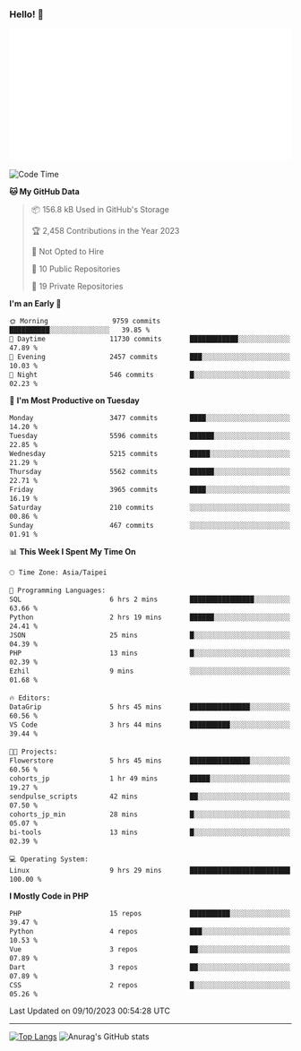 ### Hello! 👋

![Metrics](/metrics.classic.svg)

<!--START_SECTION:waka-->
![Code Time](http://img.shields.io/badge/Code%20Time-679%20hrs%2054%20mins-blue)

**🐱 My GitHub Data** 

> 📦 156.8 kB Used in GitHub's Storage 
 > 
> 🏆 2,458 Contributions in the Year 2023
 > 
> 🚫 Not Opted to Hire
 > 
> 📜 10 Public Repositories 
 > 
> 🔑 19 Private Repositories 
 > 
**I'm an Early 🐤** 

```text
🌞 Morning                9759 commits        ██████████░░░░░░░░░░░░░░░   39.85 % 
🌆 Daytime                11730 commits       ████████████░░░░░░░░░░░░░   47.89 % 
🌃 Evening                2457 commits        ███░░░░░░░░░░░░░░░░░░░░░░   10.03 % 
🌙 Night                  546 commits         █░░░░░░░░░░░░░░░░░░░░░░░░   02.23 % 
```
📅 **I'm Most Productive on Tuesday** 

```text
Monday                   3477 commits        ████░░░░░░░░░░░░░░░░░░░░░   14.20 % 
Tuesday                  5596 commits        ██████░░░░░░░░░░░░░░░░░░░   22.85 % 
Wednesday                5215 commits        █████░░░░░░░░░░░░░░░░░░░░   21.29 % 
Thursday                 5562 commits        ██████░░░░░░░░░░░░░░░░░░░   22.71 % 
Friday                   3965 commits        ████░░░░░░░░░░░░░░░░░░░░░   16.19 % 
Saturday                 210 commits         ░░░░░░░░░░░░░░░░░░░░░░░░░   00.86 % 
Sunday                   467 commits         ░░░░░░░░░░░░░░░░░░░░░░░░░   01.91 % 
```


📊 **This Week I Spent My Time On** 

```text
🕑︎ Time Zone: Asia/Taipei

💬 Programming Languages: 
SQL                      6 hrs 2 mins        ████████████████░░░░░░░░░   63.66 % 
Python                   2 hrs 19 mins       ██████░░░░░░░░░░░░░░░░░░░   24.41 % 
JSON                     25 mins             █░░░░░░░░░░░░░░░░░░░░░░░░   04.39 % 
PHP                      13 mins             █░░░░░░░░░░░░░░░░░░░░░░░░   02.39 % 
Ezhil                    9 mins              ░░░░░░░░░░░░░░░░░░░░░░░░░   01.68 % 

🔥 Editors: 
DataGrip                 5 hrs 45 mins       ███████████████░░░░░░░░░░   60.56 % 
VS Code                  3 hrs 44 mins       ██████████░░░░░░░░░░░░░░░   39.44 % 

🐱‍💻 Projects: 
Flowerstore              5 hrs 45 mins       ███████████████░░░░░░░░░░   60.56 % 
cohorts_jp               1 hr 49 mins        █████░░░░░░░░░░░░░░░░░░░░   19.27 % 
sendpulse_scripts        42 mins             ██░░░░░░░░░░░░░░░░░░░░░░░   07.50 % 
cohorts_jp_min           28 mins             █░░░░░░░░░░░░░░░░░░░░░░░░   05.07 % 
bi-tools                 13 mins             █░░░░░░░░░░░░░░░░░░░░░░░░   02.39 % 

💻 Operating System: 
Linux                    9 hrs 29 mins       █████████████████████████   100.00 % 
```

**I Mostly Code in PHP** 

```text
PHP                      15 repos            ██████████░░░░░░░░░░░░░░░   39.47 % 
Python                   4 repos             ███░░░░░░░░░░░░░░░░░░░░░░   10.53 % 
Vue                      3 repos             ██░░░░░░░░░░░░░░░░░░░░░░░   07.89 % 
Dart                     3 repos             ██░░░░░░░░░░░░░░░░░░░░░░░   07.89 % 
CSS                      2 repos             █░░░░░░░░░░░░░░░░░░░░░░░░   05.26 % 
```




 Last Updated on 09/10/2023 00:54:28 UTC
<!--END_SECTION:waka-->

<hr>

<span style="display:inline-block">[![Top Langs](https://github-readme-stats.vercel.app/api/top-langs/?username=maureendadap&layout=compact&theme=transparent)](https://github.com/anuraghazra/github-readme-stats)</span>
<span style="display:inline-block">![Anurag's GitHub stats](https://github-readme-stats.vercel.app/api?username=maureendadap&show_icons=true&theme=transparent&count_private=true)</span>

<!--
**MaureenDadap/maureendadap** is a ✨ _special_ ✨ repository because its `README.md` (this file) appears on your GitHub profile.

Here are some ideas to get you started:

- 🔭 I’m currently working on ...
- 🌱 I’m currently learning ...
- 👯 I’m looking to collaborate on ...
- 🤔 I’m looking for help with ...
- 💬 Ask me about ...
- 📫 How to reach me: ...
- 😄 Pronouns: ...
- ⚡ Fun fact: ...
-->
